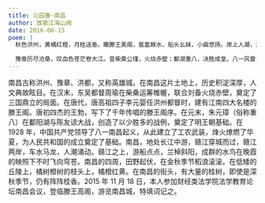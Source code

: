 ```yaml
---
title: 沁园春·南昌
author: 放歌江海山阙
date: 2016-06-15
poem: |
  秋色洪州，黄橘红橙，月桂送香。瞰滕王美阁，氤氲赣水，船头幺妹，小曲悠扬。岸上人潮，江中笛响，惊起群鸥向晚苍。极目处，见远山田野，稻浪金黄。

  豫章历尽沧桑，叹血色苍茫卷大江。昔柴桑公瑾，火烧赤壁；鄱湖重八，决胜成皇。八一风雷，燎燃华夏，打响工农第一枪。俱往矣，看今朝南国，重生涅槃。
---
```


南昌古称洪州、豫章、洪都，又称英雄城。在南昌这片土地上，历史积淀深厚，人文典故眩目。在汉末，东吴都督周瑜在柴桑运筹帷幄，联合刘备火烧赤壁，奠定了三国鼎立的局面。在唐代，唐高祖四子李元婴任洪州都督时，建有江南四大名楼的滕王阁。唐初四杰的王勃，写下了千年传唱的滕王阁序。在元末，朱元璋（俗称重八）在鄱阳湖与陈友谅大战，创造了以少胜多的战例，奠定了明王朝基础。在 1928 年，中国共产党领导了八一南昌起义，从此建立了工农武装，烽火燎燃了华夏，为人民共和国的成立奠定了基础。南昌，地处长江中游，赣江穿城而过，赣江两岸，车水马龙，人潮涌动。赣江之上，游船点点，兰棹斜阳，成群的水鸟在晚霞的映照下不时飞向穹苍。南昌的四周，田野起伏，在金秋季节稻浪滚滚。在低矮的丘陵上，橘树橙树的枝头上，橘橙红黄。在南昌的街头，有大量的桂树，即使是深秋季节，仍有阵阵桂香。2015 年 11 月 18 日，本人参加财经类法学院法学教育论坛南昌会议，登临滕王高阁，游览南昌城，特填词记之。
